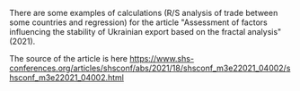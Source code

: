 There are some examples of calculations (R/S analysis of trade between some countries and regression) for the article  "Assessment of factors influencing the stability of Ukrainian export based on the fractal analysis" (2021).

The source of the article is here https://www.shs-conferences.org/articles/shsconf/abs/2021/18/shsconf_m3e22021_04002/shsconf_m3e22021_04002.html
